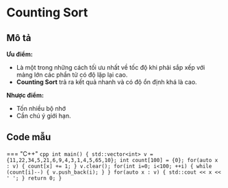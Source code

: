 # Counting Sort

## Mô tả

__Ưu điểm:__
- Là một trong những cách tối ưu nhất về tốc độ khi phải sắp xếp với mảng lớn các phần tử có độ lặp lại cao.
- __Counting Sort__ trả ra kết quả nhanh và có độ ổn định khá là cao.

__Nhược điểm:__
- Tốn nhiều bộ nhớ
- Cần chú ý giới hạn.

## Code mẫu

=== "C++"
    ```cpp
    int main()
    {
        std::vector<int> v = {11,22,34,5,21,6,9,4,3,1,4,5,65,10};
        int count[100] = {0};
        for(auto x : v) {
            count[x] += 1;
        }
        v.clear();
        for(int i=0; i<100; ++i) {
            while (count[i]--)
            {
                v.push_back(i);
            }
        }
        for(auto x : v) {
            std::cout << x << ' ';
        }
        return 0;
    }
    ```